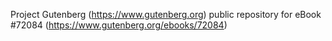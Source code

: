 Project Gutenberg (https://www.gutenberg.org) public repository
for eBook #72084 (https://www.gutenberg.org/ebooks/72084)

